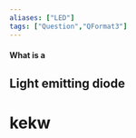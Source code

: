 ```yaml
---
aliases: ["LED"]
tags: ["Question","QFormat3"]
---
```


#### What is a
## Light emitting diode
# kekw